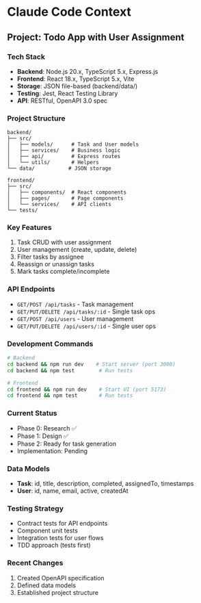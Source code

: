 # Claude Code Context

## Project: Todo App with User Assignment

### Tech Stack
- **Backend**: Node.js 20.x, TypeScript 5.x, Express.js
- **Frontend**: React 18.x, TypeScript 5.x, Vite
- **Storage**: JSON file-based (backend/data/)
- **Testing**: Jest, React Testing Library
- **API**: RESTful, OpenAPI 3.0 spec

### Project Structure
```
backend/
├── src/
│   ├── models/      # Task and User models
│   ├── services/    # Business logic
│   ├── api/         # Express routes
│   └── utils/       # Helpers
└── data/           # JSON storage

frontend/
├── src/
│   ├── components/  # React components
│   ├── pages/       # Page components
│   └── services/    # API clients
└── tests/
```

### Key Features
1. Task CRUD with user assignment
2. User management (create, update, delete)
3. Filter tasks by assignee
4. Reassign or unassign tasks
5. Mark tasks complete/incomplete

### API Endpoints
- `GET/POST /api/tasks` - Task management
- `GET/PUT/DELETE /api/tasks/:id` - Single task ops
- `GET/POST /api/users` - User management
- `GET/PUT/DELETE /api/users/:id` - Single user ops

### Development Commands
```bash
# Backend
cd backend && npm run dev    # Start server (port 3000)
cd backend && npm test        # Run tests

# Frontend
cd frontend && npm run dev    # Start UI (port 5173)
cd frontend && npm test       # Run tests
```

### Current Status
- Phase 0: Research ✅
- Phase 1: Design ✅
- Phase 2: Ready for task generation
- Implementation: Pending

### Data Models
- **Task**: id, title, description, completed, assignedTo, timestamps
- **User**: id, name, email, active, createdAt

### Testing Strategy
- Contract tests for API endpoints
- Component unit tests
- Integration tests for user flows
- TDD approach (tests first)

### Recent Changes
1. Created OpenAPI specification
2. Defined data models
3. Established project structure